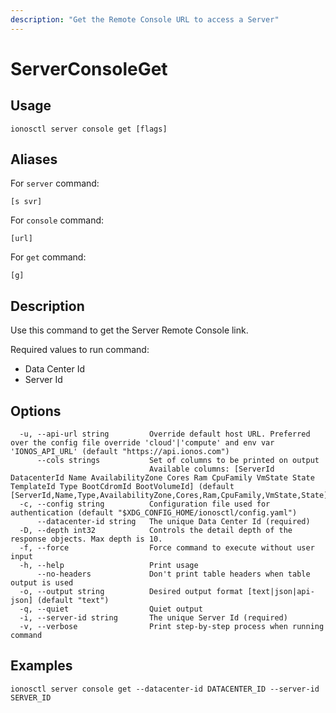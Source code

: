 ```yaml
---
description: "Get the Remote Console URL to access a Server"
---
```


# ServerConsoleGet

## Usage

```text
ionosctl server console get [flags]
```

## Aliases

For `server` command:

```text
[s svr]
```

For `console` command:

```text
[url]
```

For `get` command:

```text
[g]
```

## Description

Use this command to get the Server Remote Console link.

Required values to run command:

* Data Center Id
* Server Id

## Options

```text
  -u, --api-url string         Override default host URL. Preferred over the config file override 'cloud'|'compute' and env var 'IONOS_API_URL' (default "https://api.ionos.com")
      --cols strings           Set of columns to be printed on output 
                               Available columns: [ServerId DatacenterId Name AvailabilityZone Cores Ram CpuFamily VmState State TemplateId Type BootCdromId BootVolumeId] (default [ServerId,Name,Type,AvailabilityZone,Cores,Ram,CpuFamily,VmState,State])
  -c, --config string          Configuration file used for authentication (default "$XDG_CONFIG_HOME/ionosctl/config.yaml")
      --datacenter-id string   The unique Data Center Id (required)
  -D, --depth int32            Controls the detail depth of the response objects. Max depth is 10.
  -f, --force                  Force command to execute without user input
  -h, --help                   Print usage
      --no-headers             Don't print table headers when table output is used
  -o, --output string          Desired output format [text|json|api-json] (default "text")
  -q, --quiet                  Quiet output
  -i, --server-id string       The unique Server Id (required)
  -v, --verbose                Print step-by-step process when running command
```

## Examples

```text
ionosctl server console get --datacenter-id DATACENTER_ID --server-id SERVER_ID
```

